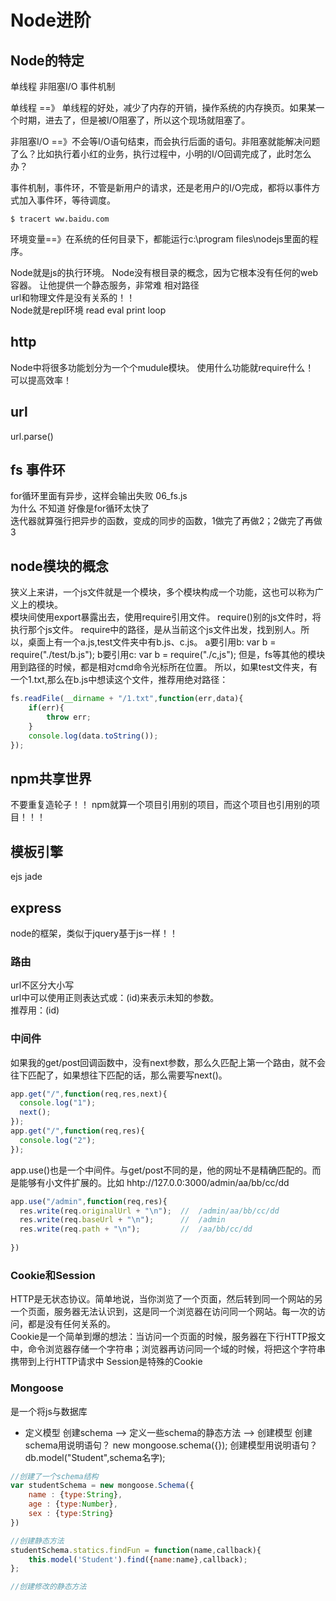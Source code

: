 # Node进阶

## Node的特定
单线程   非阻塞I/O 事件机制   

单线程   ==》 单线程的好处，减少了内存的开销，操作系统的内存换页。如果某一个时期，进去了，但是被I/O阻塞了，所以这个现场就阻塞了。  

非阻塞I/O ==》不会等I/O语句结束，而会执行后面的语句。非阻塞就能解决问题了么？比如执行着小红的业务，执行过程中，小明的I/O回调完成了，此时怎么办？  

事件机制，事件环，不管是新用户的请求，还是老用户的I/O完成，都将以事件方式加入事件环，等待调度。


```
$ tracert ww.baidu.com
```

环境变量==》在系统的任何目录下，都能运行c:\program files\nodejs里面的程序。

Node就是js的执行环境。
Node没有根目录的概念，因为它根本没有任何的web容器。
让他提供一个静态服务，非常难
相对路径  
url和物理文件是没有关系的！！  
Node就是repl环境
read eval print loop  


## http
Node中将很多功能划分为一个个mudule模块。
使用什么功能就require什么！  
可以提高效率！  
## url
url.parse()

## fs 事件环
for循环里面有异步，这样会输出失败 06_fs.js    
为什么  不知道 好像是for循环太快了  
迭代器就算强行把异步的函数，变成的同步的函数，1做完了再做2；2做完了再做3

## node模块的概念
狭义上来讲，一个js文件就是一个模块，多个模块构成一个功能，这也可以称为广义上的模块。  
模块间使用export暴露出去，使用require引用文件。
require()别的js文件时，将执行那个js文件。
require中的路径，是从当前这个js文件出发，找到别人。所以，桌面上有一个a.js,test文件夹中有b.js、c.js。
a要引用b:
var b = require("./test/b.js");
b要引用c:
var b = require("./c,js");
但是，fs等其他的模块用到路径的时候，都是相对cmd命令光标所在位置。
所以，如果test文件夹，有一个1.txt,那么在b.js中想读这个文件，推荐用绝对路径：

```js
fs.readFile(__dirname + "/1.txt",function(err,data){
    if(err){
        throw err;
    }
    console.log(data.toString());
});
```


## npm共享世界  
不要重复造轮子！！
npm就算一个项目引用别的项目，而这个项目也引用别的项目！！！

## 模板引擎
ejs jade

## express
node的框架，类似于jquery基于js一样！！

### 路由
url不区分大小写  
url中可以使用正则表达式或：(id)来表示未知的参数。  
推荐用：(id)

### 中间件
如果我的get/post回调函数中，没有next参数，那么久匹配上第一个路由，就不会往下匹配了，如果想往下匹配的话，那么需要写next()。


```js
app.get("/",function(req,res,next){
  console.log("1");
  next();
});
app.get("/",function(req,res){
  console.log("2");
});
```

app.use()也是一个中间件。与get/post不同的是，他的网址不是精确匹配的。而是能够有小文件扩展的。比如 hhtp://127.0.0:3000/admin/aa/bb/cc/dd


```js
app.use("/admin",function(req,res){
  res.write(req.originalUrl + "\n");  //  /admin/aa/bb/cc/dd
  res.write(req.baseUrl + "\n");      //  /admin
  res.write(req.path + "\n");         //  /aa/bb/cc/dd
  
})
```


### Cookie和Session
HTTP是无状态协议。简单地说，当你浏览了一个页面，然后转到同一个网站的另一个页面，服务器无法认识到，这是同一个浏览器在访问同一个网站。每一次的访问，都是没有任何关系的。  
Cookie是一个简单到爆的想法：当访问一个页面的时候，服务器在下行HTTP报文中，命令浏览器存储一个字符串；浏览器再访问同一个域的时候，将把这个字符串携带到上行HTTP请求中
Session是特殊的Cookie

### Mongoose
是一个将js与数据库

- 定义模型
创建schema --> 定义一些schema的静态方法 --> 创建模型
创建schema用说明语句？ new mongoose.schema({});
创建模型用说明语句？  db.model("Student",schema名字);


```js
//创建了一个schema结构
var studentSchema = new mongoose.Schema({
    name : {type:String},
    age : {type:Number},
    sex : {type:String}
})
```

```js
//创建静态方法
studentSchema.statics.findFun = function(name,callback){
    this.model('Student').find({name:name},callback);
};
```

```js
//创建修改的静态方法


```

